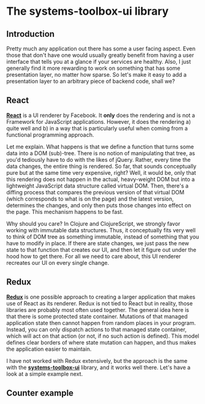 # The systems-toolbox-ui library


## Introduction

Pretty much any application out there has some a user facing aspect. Even those that don't have one would usually greatly benefit from having a user interface that tells you at a glance if your services are healthy. Also, I just generally find it more rewarding to work on something that has some presentation layer, no matter how sparse. So let's make it easy to add a presentation layer to an arbitrary piece of backend code, shall we?


## React

**[React](https://facebook.github.io/react/)** is a UI renderer by Facebook. It **only** does the rendering and is not a Framework for JavaScript applications. However, it does the rendering a) quite well and b) in a way that is particularly useful when coming from a functional programming approach.

Let me explain. What happens is that we define a function that turns some data into a DOM (sub)-tree. There is no notion of manipulating that tree, as you'd tediously have to do with the likes of jQuery. Rather, every time the data changes, the entire thing is rendered. So far, that sounds conceptually pure but at the same time very expensive, right? Well, it would be, only that this rendering does not happen in the actual, heavy-weight DOM but into a lightweight JavaScript data structure called virtual DOM. Then, there's a diffing process that compares the previous version of that virtual DOM (which corresponds to what is on the page) and the latest version, determines the changes, and only then puts those changes into effect on the page. This mechanism happens to be fast. 

Why should you care? In Clojure and ClojureScript, we strongly favor working with immutable data structures. Thus, it conceptually fits very well to think of DOM tree as something immutable, instead of something that you have to modify in place. If there are state changes, we just pass the new state to that function that creates our UI, and then let it figure out under the hood how to get there. For all we need to care about, this UI renderer recreates our UI on every single change. 


## Redux

**[Redux](https://github.com/reactjs/redux)** is one possible approach to creating a larger application that makes use of React as its renderer. Redux is not tied to React but in reality, those libraries are probably most often used together. The general idea here is that there is some protected state container. Mutations of that managed application state then cannot happen from random places in your program. Instead, you can only dispatch actions to that managed state container, which will act on that action (or not, if no such action is defined). This model defines clear borders of where state mutation can happen, and thus makes the application easier to maintain.

I have not worked with Redux extensively, but the approach is the same with the **[systems-toolbox-ui](https://github.com/matthiasn/systems-toolbox-ui)** library, and it works well there. Let's have a look at a simple example next.


## Counter example





